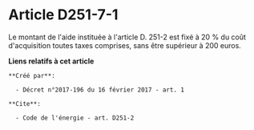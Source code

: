 # Article D251-7-1

Le montant de l'aide instituée à l'article D. 251-2 est fixé à 20 % du coût d'acquisition toutes taxes comprises, sans être
supérieur à 200 euros.

**Liens relatifs à cet article**

	**Créé par**:

	  - Décret n°2017-196 du 16 février 2017 - art. 1

	**Cite**:

	  - Code de l'énergie - art. D251-2
